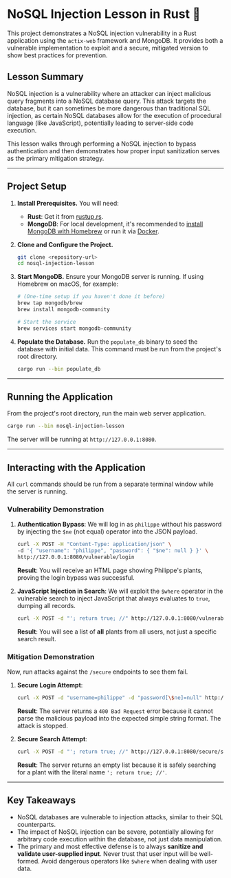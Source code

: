 # NoSQL Injection Lesson in Rust 🦀

This project demonstrates a NoSQL injection vulnerability in a Rust application using the `actix-web` framework and MongoDB. It provides both a vulnerable implementation to exploit and a secure, mitigated version to show best practices for prevention.

## Lesson Summary

NoSQL injection is a vulnerability where an attacker can inject malicious query fragments into a NoSQL database query. This attack targets the database, but it can sometimes be more dangerous than traditional SQL injection, as certain NoSQL databases allow for the execution of procedural language (like JavaScript), potentially leading to server-side code execution.

This lesson walks through performing a NoSQL injection to bypass authentication and then demonstrates how proper input sanitization serves as the primary mitigation strategy.

-----

## Project Setup

1.  **Install Prerequisites.** You will need:

      * **Rust**: Get it from [rustup.rs](https://rustup.rs/).
      * **MongoDB**: For local development, it's recommended to [install MongoDB with Homebrew](https://www.mongodb.com/docs/manual/tutorial/install-mongodb-on-os-x/) or run it via [Docker](https://hub.docker.com/_/mongo).

2.  **Clone and Configure the Project.**

    ```bash
    git clone <repository-url>
    cd nosql-injection-lesson
    ```

3.  **Start MongoDB.**
    Ensure your MongoDB server is running. If using Homebrew on macOS, for example:

    ```bash
    # (One-time setup if you haven't done it before)
    brew tap mongodb/brew
    brew install mongodb-community

    # Start the service
    brew services start mongodb-community
    ```

4.  **Populate the Database.**
    Run the `populate_db` binary to seed the database with initial data. This command must be run from the project's root directory.

    ```bash
    cargo run --bin populate_db
    ```

-----

## Running the Application

From the project's root directory, run the main web server application.

```bash
cargo run --bin nosql-injection-lesson
```

The server will be running at `http://127.0.0.1:8080`.

-----

## Interacting with the Application

All `curl` commands should be run from a separate terminal window while the server is running.

### Vulnerability Demonstration

1.  **Authentication Bypass**: We will log in as `philippe` without his password by injecting the `$ne` (not equal) operator into the JSON payload.

    ```bash
    curl -X POST -H "Content-Type: application/json" \
    -d '{ "username": "philippe", "password": { "$ne": null } }' \
    http://127.0.0.1:8080/vulnerable/login
    ```

    **Result**: You will receive an HTML page showing Philippe's plants, proving the login bypass was successful.

2.  **JavaScript Injection in Search**: We will exploit the `$where` operator in the vulnerable search to inject JavaScript that always evaluates to `true`, dumping all records.

    ```bash
    curl -X POST -d "'; return true; //" http://127.0.0.1:8080/vulnerable/search
    ```

    **Result**: You will see a list of **all** plants from all users, not just a specific search result.

### Mitigation Demonstration

Now, run attacks against the `/secure` endpoints to see them fail.

1.  **Secure Login Attempt**:

    ```bash
    curl -X POST -d "username=philippe" -d "password[\$ne]=null" http://127.0.0.1:8080/secure/login
    ```

    **Result**: The server returns a `400 Bad Request` error because it cannot parse the malicious payload into the expected simple string format. The attack is stopped.

2.  **Secure Search Attempt**:

    ```bash
    curl -X POST -d "'; return true; //" http://127.0.0.1:8080/secure/search
    ```

    **Result**: The server returns an empty list because it is safely searching for a plant with the literal name `'; return true; //'`.

-----

## Key Takeaways

  * NoSQL databases are vulnerable to injection attacks, similar to their SQL counterparts.
  * The impact of NoSQL injection can be severe, potentially allowing for arbitrary code execution within the database, not just data manipulation.
  * The primary and most effective defense is to always **sanitize and validate user-supplied input**. Never trust that user input will be well-formed. Avoid dangerous operators like `$where` when dealing with user data.